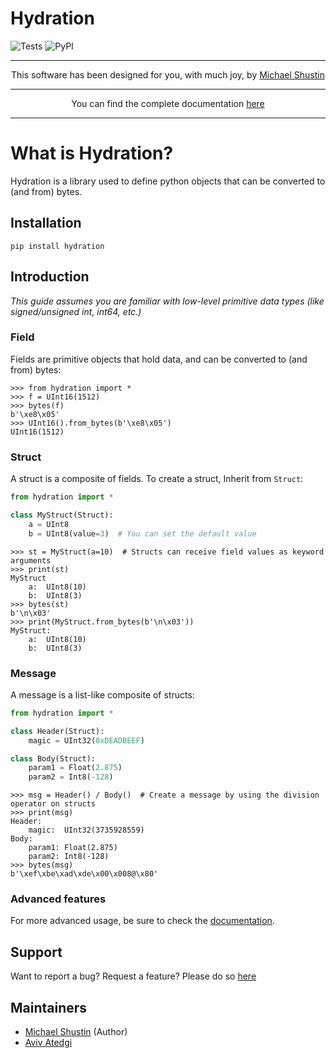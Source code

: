 # Hydration

![Tests](https://github.com/shustinm/hydration/workflows/Tests/badge.svg?branch=master)
![PyPI](https://img.shields.io/pypi/v/hydration)

---

<p align="center">
This software has been designed for you, with much joy, by <a href="https://github.com/shustinm/">Michael Shustin</a>
</p>

---

<p align="center">
You can find the complete documentation <a href=https://shustinm.github.io/hydration/>here</a>
</p>

---

# What is Hydration?
Hydration is a library used to define python objects that can be converted to (and from) bytes.

## Installation
```
pip install hydration
```

## Introduction

<i>This guide assumes you are familiar with low-level primitive data types (like signed/unsigned int, int64, etc.) </i>

### Field
Fields are primitive objects that hold data, 
and can be converted to (and from) bytes:
```pycon
>>> from hydration import *
>>> f = UInt16(1512)
>>> bytes(f)
b'\xe8\x05'
>>> UInt16().from_bytes(b'\xe8\x05')
UInt16(1512)
```

### Struct
A struct is a composite of fields. 
To create a struct, Inherit from `Struct`:
```python
from hydration import *

class MyStruct(Struct):
    a = UInt8
    b = UInt8(value=3)  # You can set the default value
```

```pycon
>>> st = MyStruct(a=10)  # Structs can receive field values as keyword arguments
>>> print(st) 
MyStruct
    a:	UInt8(10)
    b:	UInt8(3)
>>> bytes(st)
b'\n\x03'
>>> print(MyStruct.from_bytes(b'\n\x03'))
MyStruct:
	a:	UInt8(10)
	b:	UInt8(3)
```

### Message
A message is a list-like composite of structs:
```python
from hydration import *

class Header(Struct):
    magic = UInt32(0xDEADBEEF)

class Body(Struct):
    param1 = Float(2.875)
    param2 = Int8(-128)
```
```pycon
>>> msg = Header() / Body()  # Create a message by using the division operator on structs
>>> print(msg)
Header:
	magic:	UInt32(3735928559)
Body:
	param1:	Float(2.875)
	param2:	Int8(-128)
>>> bytes(msg)
b'\xef\xbe\xad\xde\x00\x008@\x80'
```

### Advanced features
For more advanced usage, be sure to check the [documentation](https://shustinm.github.io/hydration/).

## Support
Want to report a bug? Request a feature? Please do so [here](https://github.com/shustinm/hydration/issues/new/choose)

## Maintainers
* [Michael Shustin](https://github.com/shustinm/) (Author)
* [Aviv Atedgi](https://github.com/avivatedgi)